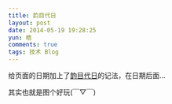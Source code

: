 ```yaml
---
title: 韵目代日
layout: post
date: 2014-05-19 19:28:25
yun: 皓
comments: true
tags: 技术 Blog
---
```


给页面的日期加上了[韵目代日](http://zh.wikipedia.org/wiki/%E9%9F%B5%E7%9B%AE%E4%BB%A3%E6%97%A5)的记法，在日期后面…

其实也就是图个好玩(￣▽￣)
